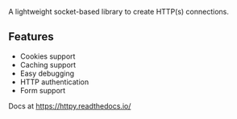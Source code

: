 
A lightweight socket-based library to create HTTP(s) connections.
## Features
   * Cookies support
   * Caching support
   * Easy debugging
   * HTTP authentication
   * Form support



Docs at <https://httpy.readthedocs.io/>

